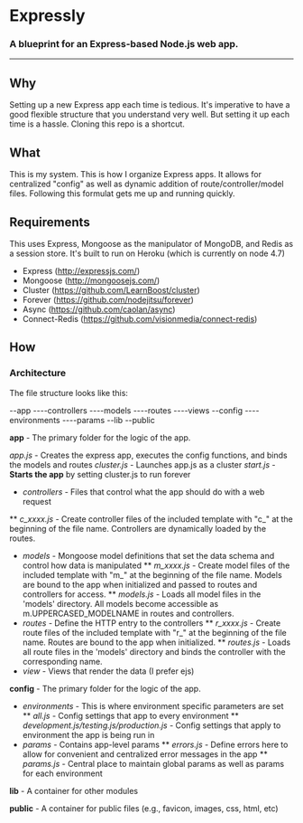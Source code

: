 # Expressly
### A blueprint for an Express-based Node.js web app.

----

## Why
Setting up a new Express app each time is tedious. It's imperative to have a good flexible structure that you understand very well. But setting it up each time is a hassle. Cloning this repo is a shortcut.

## What
This is my system. This is how I organize Express apps. It allows for centralized "config" as well as dynamic addition of route/controller/model files. Following this formulat gets me up and running quickly.

## Requirements
This uses Express, Mongoose as the manipulator of MongoDB, and Redis as a session store. It's built to run on Heroku (which is currently on node 4.7)

* Express	(http://expressjs.com/)
* Mongoose (http://mongoosejs.com/)
* Cluster (https://github.com/LearnBoost/cluster)
* Forever (https://github.com/nodejitsu/forever)
* Async (https://github.com/caolan/async)
* Connect-Redis (https://github.com/visionmedia/connect-redis)

## How

### Architecture

The file structure looks like this:

--app
----controllers
----models
----routes
----views
--config
----environments
----params
--lib
--public


**app** - The primary folder for the logic of the app.

*app.js* - Creates the express app, executes the config functions, and binds the models and routes
*cluster.js* - Launches app.js as a cluster
*start.js* - **Starts the app** by setting cluster.js to run forever

* *controllers* - Files that control what the app should do with a web request

** *c_xxxx.js* - Create controller files of the included template with "c_" at the beginning of the file name. Controllers are dynamically loaded by the routes.
* *models* - Mongoose model definitions that set the data schema and control how data is manipulated
** *m_xxxx.js* - Create model files of the included template with "m_" at the beginning of the file name. Models are bound to the app when initialized and passed to routes and controllers for access.
** *models.js* - Loads all model files in the 'models' directory. All models become accessible as m.UPPERCASED_MODELNAME in routes and controllers.
* *routes* - Define the HTTP entry to the controllers
** *r_xxxx.js* - Create route files of the included template with "r_" at the beginning of the file name. Routes are bound to the app when initialized.
** *routes.js* - Loads all route files in the 'models' directory and binds the controller with the corresponding name.
* *view* - Views that render the data (I prefer ejs)

**config** - The primary folder for the logic of the app.  
* *environments* - This is where environment specific parameters are set
** *all.js* - Config settings that app to every environment
** *development.js/testing.js/production.js* - Config settings that apply to environment the app is being run in
* *params* - Contains app-level params
** *errors.js* - Define errors here to allow for convenient and centralized error messages in the app
** *params.js* - Central place to maintain global params as well as params for each environment

**lib** - A container for other modules

**public** - A container for public files (e.g., favicon, images, css, html, etc)